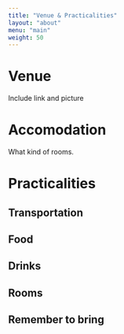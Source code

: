 ```yaml
---
title: "Venue & Practicalities"
layout: "about"
menu: "main"
weight: 50
---
```


# Venue

Include link and picture

# Accomodation

What kind of rooms.

# Practicalities

## Transportation

## Food

## Drinks

## Rooms

## Remember to bring
